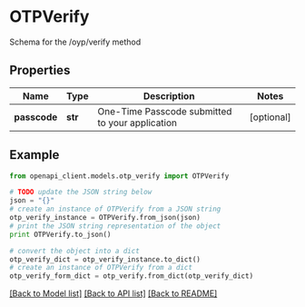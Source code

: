 # OTPVerify

Schema for the /oyp/verify method

## Properties
Name | Type | Description | Notes
------------ | ------------- | ------------- | -------------
**passcode** | **str** | One-Time Passcode submitted to your application | [optional] 

## Example

```python
from openapi_client.models.otp_verify import OTPVerify

# TODO update the JSON string below
json = "{}"
# create an instance of OTPVerify from a JSON string
otp_verify_instance = OTPVerify.from_json(json)
# print the JSON string representation of the object
print OTPVerify.to_json()

# convert the object into a dict
otp_verify_dict = otp_verify_instance.to_dict()
# create an instance of OTPVerify from a dict
otp_verify_form_dict = otp_verify.from_dict(otp_verify_dict)
```
[[Back to Model list]](../README.md#documentation-for-models) [[Back to API list]](../README.md#documentation-for-api-endpoints) [[Back to README]](../README.md)


